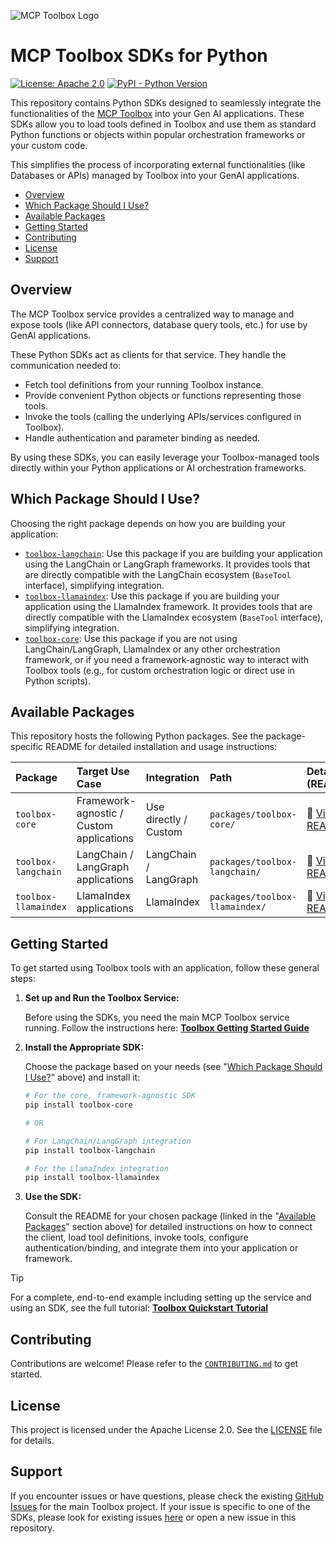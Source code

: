 ![MCP Toolbox
Logo](https://raw.githubusercontent.com/googleapis/genai-toolbox/main/logo.png)
# MCP Toolbox SDKs for Python

[![License: Apache
2.0](https://img.shields.io/badge/License-Apache%202.0-blue.svg)](https://opensource.org/licenses/Apache-2.0)
[![PyPI - Python
Version](https://img.shields.io/pypi/pyversions/toolbox-core)](https://pypi.org/project/toolbox-core/)

This repository contains Python SDKs designed to seamlessly integrate the
functionalities of the [MCP
Toolbox](https://github.com/googleapis/genai-toolbox) into your Gen AI
applications. These SDKs allow you to load tools defined in Toolbox and use them
as standard Python functions or objects within popular orchestration frameworks
or your custom code.

This simplifies the process of incorporating external functionalities (like
Databases or APIs) managed by Toolbox into your GenAI applications.

<!-- TOC -->

- [Overview](#overview)
- [Which Package Should I Use?](#which-package-should-i-use)
- [Available Packages](#available-packages)
- [Getting Started](#getting-started)
- [Contributing](#contributing)
- [License](#license)
- [Support](#support)

<!-- /TOC -->

## Overview

The MCP Toolbox service provides a centralized way to manage and expose tools
(like API connectors, database query tools, etc.) for use by GenAI applications.

These Python SDKs act as clients for that service. They handle the communication needed to:

* Fetch tool definitions from your running Toolbox instance.
* Provide convenient Python objects or functions representing those tools.
* Invoke the tools (calling the underlying APIs/services configured in Toolbox).
* Handle authentication and parameter binding as needed.

By using these SDKs, you can easily leverage your Toolbox-managed tools directly
within your Python applications or AI orchestration frameworks.

## Which Package Should I Use?

Choosing the right package depends on how you are building your application:

* [`toolbox-langchain`](https://github.com/googleapis/mcp-toolbox-sdk-python/tree/main/packages/toolbox-langchain):
  Use this package if you are building your application using the LangChain or
  LangGraph frameworks. It provides tools that are directly compatible with the
  LangChain ecosystem (`BaseTool` interface), simplifying integration.
* [`toolbox-llamaindex`](https://github.com/googleapis/mcp-toolbox-sdk-python/tree/main/packages/toolbox-llamaindex):
  Use this package if you are building your application using the LlamaIndex framework. 
  It provides tools that are directly compatible with the
  LlamaIndex ecosystem (`BaseTool` interface), simplifying integration.
* [`toolbox-core`](https://github.com/googleapis/mcp-toolbox-sdk-python/tree/main/packages/toolbox-core):
  Use this package if you are not using LangChain/LangGraph, LlamaIndex or any other
  orchestration framework, or if you need a framework-agnostic way to interact
  with Toolbox tools (e.g., for custom orchestration logic or direct use in
  Python scripts).

## Available Packages

This repository hosts the following Python packages. See the package-specific
README for detailed installation and usage instructions:

| Package              | Target Use Case                          | Integration           | Path                           | Details (README)                                                                                                       | PyPI Status                                                                                                     |
|:---------------------|:-----------------------------------------|:----------------------|:-------------------------------|:-----------------------------------------------------------------------------------------------------------------------|:---------------------------------------------------------------------------------------------------------------- 
| `toolbox-core`       | Framework-agnostic / Custom applications | Use directly / Custom | `packages/toolbox-core/`       | 📄 [View README](https://github.com/googleapis/mcp-toolbox-sdk-python/blob/main/packages/toolbox-core/README.md)       | [![PyPI version](https://badge.fury.io/py/toolbox-core.svg)](https://badge.fury.io/py/toolbox-core)             |
| `toolbox-langchain`  | LangChain / LangGraph applications       | LangChain / LangGraph | `packages/toolbox-langchain/`  | 📄 [View README](https://github.com/googleapis/mcp-toolbox-sdk-python/blob/main/packages/toolbox-langchain/README.md)  | [![PyPI version](https://badge.fury.io/py/toolbox-langchain.svg)](https://badge.fury.io/py/toolbox-langchain)   |
| `toolbox-llamaindex` | LlamaIndex  applications                 | LlamaIndex            | `packages/toolbox-llamaindex/` | 📄 [View README](https://github.com/googleapis/mcp-toolbox-sdk-python/blob/main/packages/toolbox-llamaindex/README.md) | [![PyPI version](https://badge.fury.io/py/toolbox-llamaindex.svg)](https://badge.fury.io/py/toolbox-llamaindex) |


## Getting Started

To get started using Toolbox tools with an application, follow these general steps:

1.  **Set up and Run the Toolbox Service:**

    Before using the SDKs, you need the main MCP Toolbox service running. Follow
    the instructions here: [**Toolbox Getting Started
    Guide**](https://github.com/googleapis/genai-toolbox?tab=readme-ov-file#getting-started)

2.  **Install the Appropriate SDK:**
    
    Choose the package based on your needs (see "[Which Package Should I Use?](#which-package-should-i-use)" above) and install it:

    ```bash
    # For the core, framework-agnostic SDK
    pip install toolbox-core

    # OR

    # For LangChain/LangGraph integration
    pip install toolbox-langchain
    
    # For the LlamaIndex integration
    pip install toolbox-llamaindex
    ```

3.  **Use the SDK:**

    Consult the README for your chosen package (linked in the "[Available
    Packages](#available-packages)" section above) for detailed instructions on
    how to connect the client, load tool definitions, invoke tools, configure
    authentication/binding, and integrate them into your application or
    framework.

> [!TIP]
> For a complete, end-to-end example including setting up the service and using
> an SDK, see the full tutorial: [**Toolbox Quickstart
> Tutorial**](https://googleapis.github.io/genai-toolbox/getting-started/local_quickstart)

## Contributing

Contributions are welcome! Please refer to the
[`CONTRIBUTING.md`](https://github.com/googleapis/mcp-toolbox-sdk-python/blob/main/CONTRIBUTING.md)
to get started.

## License

This project is licensed under the Apache License 2.0. See the
[LICENSE](https://github.com/googleapis/genai-toolbox/blob/main/LICENSE) file
for details.

## Support

If you encounter issues or have questions, please check the existing [GitHub
Issues](https://github.com/googleapis/genai-toolbox/issues) for the main Toolbox
project. If your issue is specific to one of the SDKs, please look for existing
issues [here](https://github.com/googleapis/mcp-toolbox-sdk-python/issues) or
open a new issue in this repository.